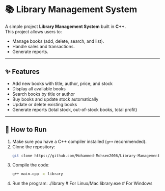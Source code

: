 # 📚 Library Management System

A simple project **Library Management System** built in **C++**.  
This project allows users to:

- Manage books (add, delete, search, and list).
- Handle sales and transactions.
- Generate reports.
---

## ✨ Features
- Add new books with title, author, price, and stock
- Display all available books
- Search books by title or author
- Buy books and update stock automatically
- Update or delete existing books
- Generate reports (total stock, out-of-stock books, total profit)
---

## 🚀 How to Run

1. Make sure you have a C++ compiler installed (`g++` recommended).
2. Clone the repository:
   ```bash
   git clone https://github.com/Mohammed-Mohsen2006/Library-Management-System.git
3. Compile the code:
   ```bash
   g++ main.cpp -o library
4. Run the program:
   ./library    # For Linux/Mac
   library.exe  # For Windows
